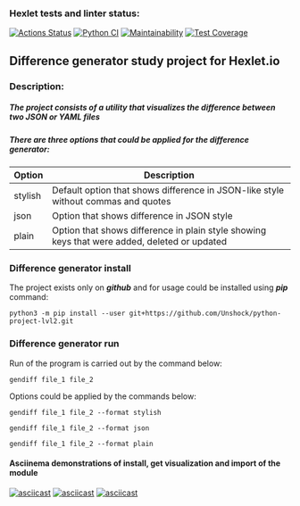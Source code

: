 ### Hexlet tests and linter status:
[![Actions Status](https://github.com/Unshock/python-project-lvl2/workflows/hexlet-check/badge.svg)](https://github.com/Unshock/python-project-lvl2/actions)
[![Python CI](https://github.com/Unshock/python-project-lvl2/actions/workflows/tests-and-linter-check.yml/badge.svg)](https://github.com/Unshock/python-project-lvl2/actions/workflows/tests-and-linter-check.yml)
[![Maintainability](https://api.codeclimate.com/v1/badges/dc7cb1754db6a42ae472/maintainability)](https://codeclimate.com/github/Unshock/python-project-lvl2/maintainability)
[![Test Coverage](https://api.codeclimate.com/v1/badges/dc7cb1754db6a42ae472/test_coverage)](https://codeclimate.com/github/Unshock/python-project-lvl2/test_coverage)

## Difference generator study project for Hexlet.io 
### Description:
##### The project consists of a utility that visualizes the difference between two JSON or YAML files

##### There are three options that could be applied for the difference generator:

| Option   | Description                                                                                  |
|----------|----------------------------------------------------------------------------------------------|
| stylish  | Default option that shows difference in JSON-like style without commas and quotes            |
| json     | Option that shows difference in JSON style                                                   |
| plain    | Option that shows difference in plain style showing keys that were added, deleted or updated |

### Difference generator install
The project exists only on ***github*** and for usage could be installed using ***pip*** command:

    python3 -m pip install --user git+https://github.com/Unshock/python-project-lvl2.git

### Difference generator run
Run of the program is carried out by the command below:

    gendiff file_1 file_2
Options could be applied by the commands below: 
    
    gendiff file_1 file_2 --format stylish

    gendiff file_1 file_2 --format json

    gendiff file_1 file_2 --format plain

#### Asciinema demonstrations of install, get visualization and import of the module
[![asciicast](https://asciinema.org/a/2PgFE4iL2xzLrZznVYVMy86TY.svg)](https://asciinema.org/a/2PgFE4iL2xzLrZznVYVMy86TY)
[![asciicast](https://asciinema.org/a/5IrGK1rRG8G58eGOtWr9U4wqi.svg)](https://asciinema.org/a/5IrGK1rRG8G58eGOtWr9U4wqi)
[![asciicast](https://asciinema.org/a/fAMFPHHzbLOcmgaWwPfOb9wor.svg)](https://asciinema.org/a/fAMFPHHzbLOcmgaWwPfOb9wor)